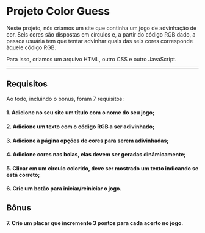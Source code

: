 # Projeto Color Guess

Neste projeto, nós criamos um site que continha um jogo de advinhação de cor. Seis cores são dispostas em círculos e, a partir do código RGB dado, a pessoa usuária tem que tentar advinhar quais das seis cores corresponde àquele código RGB.

Para isso, criamos um arquivo HTML, outro CSS e outro JavaScript.

---

## Requisitos

Ao todo, incluindo o bônus, foram 7 requisitos:

#### 1. Adicione no seu site um título com o nome do seu jogo;

#### 2. Adicione um texto com o código RGB a ser adivinhado;

#### 3. Adicione à página opções de cores para serem adivinhadas;

#### 4. Adicione cores nas bolas, elas devem ser geradas dinâmicamente;

#### 5. Clicar em um circulo colorido, deve ser mostrado um texto indicando se está correto;

#### 6. Crie um botão para iniciar/reiniciar o jogo.

## Bônus

#### 7. Crie um placar que incremente 3 pontos para cada acerto no jogo.